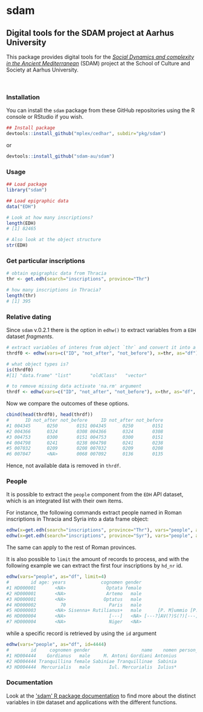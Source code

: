 # sdam

## Digital tools for the SDAM project at Aarhus University

This package provides digital tools for the [*Social Dynamics and complexity
in the Ancient Mediterranean*](https://sdam-au.github.io/sdam-au/) (SDAM) project 
at the School of Culture and Society at Aarhus University.



<br/>

### Installation

You can install the `sdam` package from these GitHub repositories using the R console or RStudio if you wish.

```r
## Install package
devtools::install_github("mplex/cedhar", subdir="pkg/sdam")
```
or 

```r
devtools::install_github("sdam-au/sdam")
```


### Usage

```r
## Load package
library("sdam")
```

```r
## Load epigraphic data
data("EDH")
```

```r
# Look at how many inscriptions?
length(EDH)
# [1] 82465
```


```r
# Also look at the object structure
str(EDH)
```


### Get particular inscriptions

```r
# obtain epigraphic data from Thracia
thr <- get.edh(search="inscriptions", province="Thr")
```

```r
# how many inscriptions in Thracia?
length(thr)
# [1] 395
```


### Relative dating

Since `sdam` v.0.2.1 there is the option in `edhw()` to extract variables from a `EDH` dataset *fragments*.

```r
# extract variables of interes from object `thr` and convert it into a data frame
thrdf0 <- edhw(vars=c("ID", "not_after", "not_before"), x=thr, as="df")

# what object types is?
is(thrdf0)
#[1] "data.frame" "list"       "oldClass"   "vector"  
```

```r
# to remove missing data activate 'na.rm' argument
thrdf <- edhw(vars=c("ID", "not_after", "not_before"), x=thr, as="df", na.rm=TRUE)
```

Now we compare the outcomes of these options.

```r
cbind(head(thrdf0), head(thrdf))
#      ID not_after not_before     ID not_after not_before
#1 004345      0250       0151 004345      0250       0151
#2 004366      0324       0308 004366      0324       0308
#3 004753      0300       0151 004753      0300       0151
#4 004798      0241       0238 004798      0241       0238
#5 007032      0209       0208 007032      0209       0208
#6 007047      <NA>       0068 007092      0136       0135
```

Hence, not available data is removed in `thrdf`.



### People

It is possible to extract the `people` component from the `EDH` API dataset, which is an integrated list with their own items.

For instance, the following commands extract people named in Roman inscriptions in Thracia and Syria into a data frame object:

```r
edhw(x=get.edh(search="inscriptions", province="Thr"), vars="people", as="df")
edhw(x=get.edh(search="inscriptions", province="Syr"), vars="people", as="df")
```

The same can apply to the rest of Roman provinces.

It is also possible to `limit` the amount of records to process, and with the following example we can extract the first four inscriptions by `hd_nr` id.

```r
edhw(vars="people", as="df", limit=4)
#        id age: years             cognomen gender                                              name    nomen person_id praenomen           status   tribus
#1 HD000001       <NA>               Optata female                               Noniae P.f. Optatae    Nonia         1      <NA>             <NA>     <NA>
#2 HD000001       <NA>               Artemo   male                                 C. Iulio Artemoni   Iulius         2        C.             <NA>     <NA>
#3 HD000001       <NA>              Optatus   male                            C. Iulius C.f. Optatus   Iulius         3        C.             <NA>     <NA>
#4 HD000002         70                Paris   male                                  C. Sextius Paris  Sextius         1        C.             <NA>     <NA>
#5 HD000003       <NA> Sisenna+ Rutilianus+   male      [P. M]ummio [P.f. Gal. S]isenna[e Rutiliano] Mummius+         1       P.+ senatorial order Galeria+
#6 HD000004       <NA>                [---]   <NA> [---?]AV(?)S(?)[---]L(?)L(?)A M. Porci Nigri ser.     <NA>         1      <NA>           slaves     <NA>
#7 HD000004       <NA>                Niger   <NA>                                    M. Porci Nigri  Porcius         2        M.             <NA>     <NA>
```

while a specific record is retrieved by using the `id` argument


```r
edhw(vars="people", as="df", id=4444)
#        id     cognomen gender                   name    nomen person_id praenomen           status
#1 HD004444    Gordianus   male     M. Antoni Gordiani Antonius         1        M.             <NA>
#2 HD004444 Tranquillina female Sabiniae Tranquillinae  Sabinia         2      <NA>             <NA>
#3 HD004444  Mercurialis   male       Iul. Mercurialis  Iulius*         3      <NA> equestrian order
```






### Documentation

Look at the ['sdam' R package documentation](https://sdam-au.github.io/sdam/) to find more about the distinct variables in `EDH` dataset 
and applications with the different functions.

